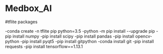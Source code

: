# Medbox_AI

#tflite packages

-conda create -n tflite pip python=3.5
-python -m pip install --upgrade pip
-pip install numpy
-pip install scipy
-pip install pandas
-pip install opencv-python
-pip install pyqt5
-pip install gitpython
-conda install git
-pip install requests
-pip install tensorflow==1.13.1
